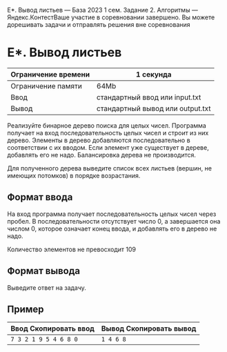  E\*. Вывод листьев — База 2023 1 сем. Задание 2\. Алгоритмы — Яндекс.КонтестВаше участие в соревновании завершено. Вы можете дорешивать задачи и отправлять решения вне соревнования



E\*. Вывод листьев
==================




| Ограничение времени | 1 секунда |
| --- | --- |
| Ограничение памяти | 64Mb |
| Ввод | стандартный ввод или input.txt |
| Вывод | стандартный вывод или output.txt |





Реализуйте бинарное дерево поиска для целых чисел. Программа получает на вход последовательность целых чисел и строит из них
 дерево. Элементы в дерево добавляются последовательно в соответствии с их вводом. Если элемент уже существует в дереве, добавлять
 его не надо. Балансировка дерева не производится.
 

Для полученного дерева выведите список всех листьев (вершин, не имеющих потомков) в порядке возрастания.



Формат ввода
------------



На вход программа получает последовательность целых чисел через пробел. В последовательности отсутствует число 0, а завершается
 она числом 0, которое означает конец ввода, и добавлять его в дерево не надо.
 

Количество элементов не превосходит 109



Формат вывода
-------------



Выведите ответ на задачу.


Пример
------




| Ввод Скопировать ввод | Вывод Скопировать вывод |
| --- | --- |
| ``` 7 3 2 1 9 5 4 6 8 0  ``` | ``` 1 4 6 8   ``` |


